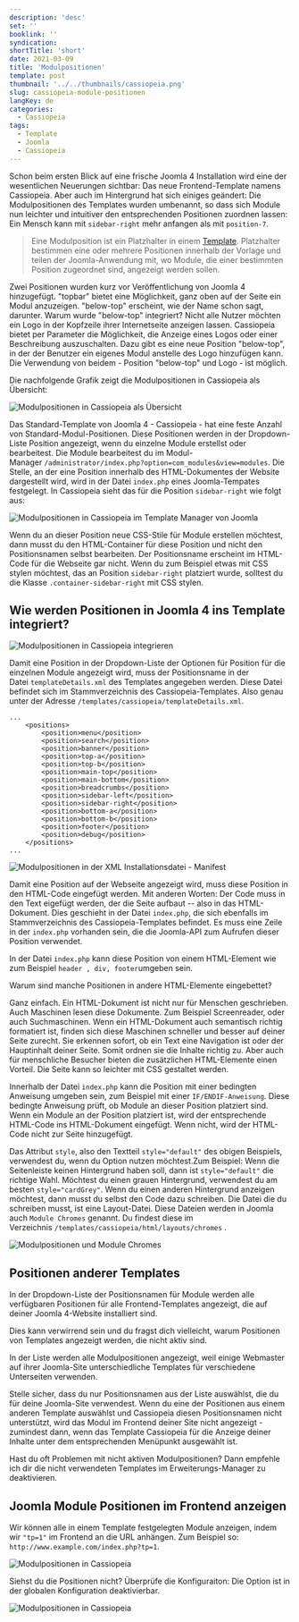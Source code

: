 ```yaml
---
description: 'desc'
set: ''
booklink: ''
syndication:
shortTitle: 'short'
date: 2021-03-09
title: 'Modulpositionen'
template: post
thumbnail: '../../thumbnails/cassiopeia.png'
slug: cassiopeia-module-positionen
langKey: de
categories:
  - Cassiopeia
tags:
  - Template
  - Joomla
  - Cassiopeia
---
```


Schon beim ersten Blick auf eine frische Joomla 4 Installation wird eine der wesentlichen Neuerungen sichtbar: Das neue Frontend-Template namens Cassiopeia. Aber auch im Hintergrund hat sich einiges geändert: Die Modulpositionen des Templates wurden umbenannt, so dass sich Module nun leichter und intuitiver den entsprechenden Positionen zuordnen lassen: Ein Mensch kann mit `sidebar-right` mehr anfangen als mit `position-7`.

> Eine Modulposition ist ein Platzhalter in einem [Template](https://docs.joomla.org/Special:MyLanguage/Template). Platzhalter bestimmen eine oder mehrere Positionen innerhalb der Vorlage und teilen der Joomla-Anwendung mit, wo Module, die einer bestimmten Position zugeordnet sind, angezeigt werden sollen.

Zwei Positionen wurden kurz vor Veröffentlichung von Joomla 4 hinzugefügt. "topbar" bietet eine Möglichkeit, ganz oben auf der Seite ein Modul anzuzeigen. "below-top" erscheint, wie der Name schon sagt, darunter. Warum wurde "below-top" integriert? Nicht alle Nutzer möchten ein Logo in der Kopfzeile ihrer Internetseite anzeigen lassen. Cassiopeia bietet per Parameter die Möglichkeit, die Anzeige eines Logos oder einer Beschreibung auszuschalten. Dazu gibt es eine neue Position "below-top", in der der Benutzer ein eigenes Modul anstelle des Logo hinzufügen kann. Die Verwendung von beidem - Position "below-top" und Logo - ist möglich.

Die nachfolgende Grafik zeigt die Modulpositionen in Cassiopeia als Übersicht:

![Modulpositionen in Cassiopeia als Übersicht](images/cassiopeia_module.png)

Das Standard-Template von Joomla 4 - Cassiopeia - hat eine feste Anzahl von Standard-Modul-Positionen. Diese Positionen werden in der Dropdown-Liste Position angezeigt, wenn du einzelne Module erstellst oder bearbeitest. Die Module bearbeitest du im Modul-Manager `/administrator/index.php?option=com_modules&view=modules`. Die Stelle, an der eine Position innerhalb des HTML-Dokumentes der Website dargestellt wird, wird in der Datei `index.php` eines Joomla-Tempates festgelegt. In Cassiopeia sieht das für die Position `sidebar-right` wie folgt aus:

![Modulpositionen in Cassiopeia im Template Manager von Joomla](images/cp_mp_1.png)

Wenn du an dieser Position neue CSS-Stile für Module erstellen möchtest, dann musst du den HTML-Container für diese Position und nicht den Positionsnamen selbst bearbeiten. Der Positionsname erscheint im HTML-Code für die Webseite gar nicht. Wenn du zum Beispiel etwas mit CSS stylen möchtest, das an Position `sidebar-right` platziert wurde, solltest du die Klasse `.container-sidebar-right` mit CSS stylen.

## Wie werden Positionen in Joomla 4 ins Template integriert?

![Modulpositionen in Cassiopeia integrieren](images/cp_mp_2.png)

Damit eine Position in der Dropdown-Liste der Optionen für Position für die einzelnen Module angezeigt wird, muss der Positionsname in der Datei `templateDetails.xml` des Templates angegeben werden. Diese Datei befindet sich im Stammverzeichnis des Cassiopeia-Templates. Also genau unter der Adresse `/templates/cassiopeia/templateDetails.xml`.

```
...
	<positions>
		<position>menu</position>
		<position>search</position>
		<position>banner</position>
		<position>top-a</position>
		<position>top-b</position>
		<position>main-top</position>
		<position>main-bottom</position>
		<position>breadcrumbs</position>
		<position>sidebar-left</position>
		<position>sidebar-right</position>
		<position>bottom-a</position>
		<position>bottom-b</position>
		<position>footer</position>
		<position>debug</position>
	</positions>
...
```

![Modulpositionen in der XML Installationsdatei - Manifest](images/cp_mp_3.png)

Damit eine Position auf der Webseite angezeigt wird, muss diese Position in den HTML-Code eingefügt werden. Mit anderen Worten: Der Code muss in den Text eigefügt werden, der die Seite aufbaut -- also in das HTML-Dokument. Dies geschieht in der Datei `index.php`, die sich ebenfalls im Stammverzeichnis des Cassiopeia-Templates befindet. Es muss eine Zeile in der `index.php` vorhanden sein, die die Joomla-API zum Aufrufen dieser Position verwendet.

In der Datei `index.php` kann diese Position von einem HTML-Element wie zum Beispiel `header , div, footer`umgeben sein.

Warum sind manche Positionen in andere HTML-Elemente eingebettet?

Ganz einfach. Ein HTML-Dokument ist nicht nur für Menschen geschrieben. Auch Maschinen lesen diese Dokumente. Zum Beispiel Screenreader, oder auch Suchmaschinen. Wenn ein HTML-Dokument auch semantisch richtig formatiert ist, finden sich diese Maschinen schneller und besser auf deiner Seite zurecht. Sie erkennen sofort, ob ein Text eine Navigation ist oder der Hauptinhalt deiner Seite. Somit ordnen sie die Inhalte richtig zu. Aber auch für menschliche Besucher bieten die zusätzlichen HTML-Elemente einen Vorteil. Die Seite kann so leichter mit CSS gestaltet werden.

Innerhalb der Datei `index.php` kann die Position mit einer bedingten Anweisung umgeben sein, zum Beispiel mit einer `IF/ENDIF-Anweisung`. Diese bedingte Anweisung prüft, ob Module an dieser Position platziert sind. Wenn ein Module an der Position platziert ist, wird der entsprechende HTML-Code ins HTML-Dokument eingefügt. Wenn nicht, wird der HTML-Code nicht zur Seite hinzugefügt.

Das Attribut `style`, also den Textteil `style="default"` des obigen Beispiels, verwendest du, wenn du Option nutzen möchtest.Zum Beispiel: Wenn die Seitenleiste keinen Hintergrund haben soll, dann ist `style="default"` die richtige Wahl. Möchtest du einen grauen Hintergrund, verwendest du am besten `style="cardGrey"`. Wenn du einen anderen Hintergrund anzeigen möchtest, dann musst du selbst den Code dazu schreiben. Die Datei die du schreiben musst, ist eine Layout-Datei. Diese Dateien werden in Joomla auch `Module Chromes` genannt. Du findest diese im Verzeichnis `/templates/cassiopeia/html/layouts/chromes` .

![Modulpositionen und Module Chromes](images/cp_mp_4.png)

## Positionen anderer Templates

In der Dropdown-Liste der Positionsnamen für Module werden alle verfügbaren Positionen für alle Frontend-Templates angezeigt, die auf deiner Joomla 4-Website installiert sind.

Dies kann verwirrend sein und du fragst dich vielleicht, warum Positionen von Templates angezeigt werden, die nicht aktiv sind.

In der Liste werden alle Modulpositionen angezeigt, weil einige Webmaster auf ihrer Joomla-Site unterschiedliche Templates für verschiedene Unterseiten verwenden.

Stelle sicher, dass du nur Positionsnamen aus der Liste auswählst, die du für deine Joomla-Site verwendest. Wenn du eine der Positionen aus einem anderen Template auswählst und Cassiopeia diesen Positionsnamen nicht unterstützt, wird das Modul im Frontend deiner Site nicht angezeigt - zumindest dann, wenn das Template Cassiopeia für die Anzeige deiner Inhalte unter dem entsprechenden Menüpunkt ausgewählt ist.

Hast du oft Problemen mit nicht aktiven Modulpositionen? Dann empfehle ich dir die nicht verwendeten Templates im Erweiterungs-Manager zu deaktivieren.

## Joomla Module Positionen im Frontend anzeigen

Wir können alle in einem Template festgelegten Module anzeigen, indem wir `"tp=1"` im Frontend an die URL anhängen. Zum Beispiel so: `http://www.example.com/index.php?tp=1`.

![Modulpositionen in Cassiopeia](images/cp_templatepositionen2.png)

Siehst du die Positionen nicht? Überprüfe die Konfiguraiton: Die Option ist in der globalen Konfiguration deaktivierbar.

![Modulpositionen in Cassiopeia](images/cp_templatepositionen.png)

<img src="https://vg04.met.vgwort.de/na/fa4a0a767c984db3b20c8b32fef88493" width="1" height="1" alt="">
